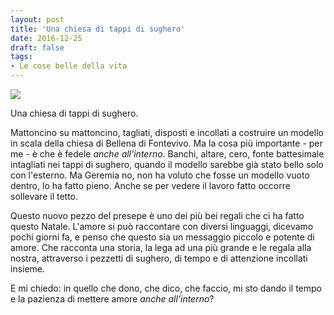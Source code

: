 ```yaml
---
layout: post
title: 'Una chiesa di tappi di sughero'
date: 2016-12-25
draft: false
tags: 
- Le cose belle della vita
---
```


[![](https://1.bp.blogspot.com/-QxP7gCHwiBI/WF8wAYbFKZI/AAAAAAAAQBQ/ATb5Q-4fqicpl_QaLfThwtODksB_rWizwCLcB/s320/DSCN6126.JPG)](https://1.bp.blogspot.com/-QxP7gCHwiBI/WF8wAYbFKZI/AAAAAAAAQBQ/ATb5Q-4fqicpl_QaLfThwtODksB_rWizwCLcB/s1600/DSCN6126.JPG)

  

Una chiesa di tappi di sughero.

Mattoncino su mattoncino, tagliati, disposti e incollati a costruire un modello in scala della chiesa di Bellena di Fontevivo. Ma la cosa più importante - per me - è che è fedele _anche all'interno_. Banchi, altare, cero, fonte battesimale intagliati nei tappi di sughero, quando il modello sarebbe già stato bello solo con l'esterno. Ma Geremia no, non ha voluto che fosse un modello vuoto dentro, lo ha fatto pieno. Anche se per vedere il lavoro fatto occorre sollevare il tetto.

Questo nuovo pezzo del presepe è uno dei più bei regali che ci ha fatto questo Natale. L'amore si può raccontare con diversi linguaggi, dicevamo pochi giorni fa, e penso che questo sia un messaggio piccolo e potente di amore. Che racconta una storia, la lega ad una più grande e le regala alla nostra, attraverso i pezzetti di sughero, di tempo e di attenzione incollati insieme.

  
E mi chiedo: in quello che dono, che dico, che faccio, mi sto dando il tempo e la pazienza di mettere amore _anche all'interno_?